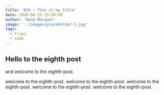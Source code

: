 ```yaml
---
title: '8th — This is my title'
date: 2020-06-25 23:20:00
author: 'Nuno Marques'
image: '../images/placeholder-3.jpg'
tags:
  - trips
  - code
---
```


## Hello to the eighth post

and welcome to the eighth-post.

welcome to the eighth-post. welcome to the eighth-post. welcome to the eighth-post. welcome to the eighth-post. welcome to the eighth-post.
